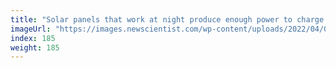 ```yaml
---
title: "Solar panels that work at night produce enough power to charge a phone"
imageUrl: "https://images.newscientist.com/wp-content/uploads/2022/04/05155212/SEI_97228967.jpg?width=600"
index: 185
weight: 185
---
```

